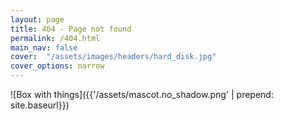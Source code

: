 ```yaml
---
layout: page
title: 404 - Page not found
permalink: /404.html
main_nav: false
cover:  "/assets/images/headers/hard_disk.jpg"
cover_options: narrow
---
```


![Box with things]({{'/assets/mascot.no_shadow.png' | prepend: site.baseurl}})

